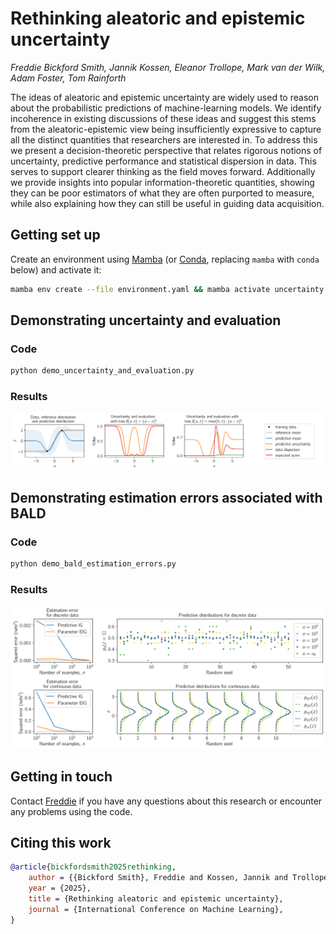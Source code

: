 # Rethinking aleatoric and epistemic uncertainty

*Freddie Bickford Smith, Jannik Kossen, Eleanor Trollope, Mark van der Wilk, Adam Foster, Tom Rainforth*

The ideas of aleatoric and epistemic uncertainty are widely used to reason about the probabilistic predictions of machine-learning models.
We identify incoherence in existing discussions of these ideas and suggest this stems from the aleatoric-epistemic view being insufficiently expressive to capture all the distinct quantities that researchers are interested in.
To address this we present a decision-theoretic perspective that relates rigorous notions of uncertainty, predictive performance and statistical dispersion in data.
This serves to support clearer thinking as the field moves forward.
Additionally we provide insights into popular information-theoretic quantities, showing they can be poor estimators of what they are often purported to measure, while also explaining how they can still be useful in guiding data acquisition.


## Getting set up

Create an environment using [Mamba](https://mamba.readthedocs.io) (or [Conda](https://conda.io), replacing `mamba` with `conda` below) and activate it:

```bash
mamba env create --file environment.yaml && mamba activate uncertainty
```


## Demonstrating uncertainty and evaluation


### Code

```bash
python demo_uncertainty_and_evaluation.py
```


### Results

<div align="center">
	<img src="results/uncertainty_and_evaluation.svg" width="875"/>
</div>


## Demonstrating estimation errors associated with BALD


### Code

```bash
python demo_bald_estimation_errors.py
```


### Results

<div align="center">
	<img src="results/bald_estimation_errors.svg" width="750"/>
</div>


## Getting in touch

Contact [Freddie](https://github.com/fbickfordsmith) if you have any questions about this research or encounter any problems using the code.


## Citing this work

```bibtex
@article{bickfordsmith2025rethinking,
    author = {{Bickford Smith}, Freddie and Kossen, Jannik and Trollope, Eleanor and {van der Wilk}, Mark and Foster, Adam and Rainforth, Tom},
    year = {2025},
    title = {Rethinking aleatoric and epistemic uncertainty},
    journal = {International Conference on Machine Learning},
}
```
